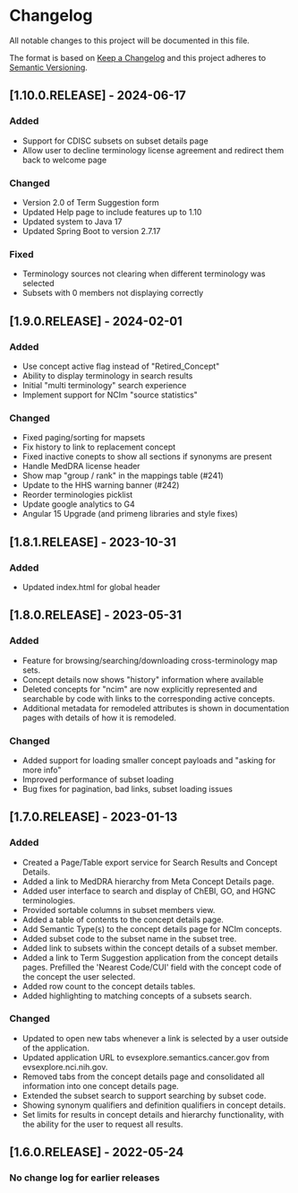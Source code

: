 # Changelog
All notable changes to this project will be documented in this file.

The format is based on [Keep a Changelog](http://keepachangelog.com/en/1.0.0/)
and this project adheres to [Semantic Versioning](http://semver.org/spec/v2.0.0.html).

## [1.10.0.RELEASE] - 2024-06-17
### Added
- Support for CDISC subsets on subset details page
- Allow user to decline terminology license agreement and redirect them back to welcome page
### Changed
- Version 2.0 of Term Suggestion form
- Updated Help page to include features up to 1.10
- Updated system to Java 17
- Updated Spring Boot to version 2.7.17
### Fixed
- Terminology sources not clearing when different terminology was selected
- Subsets with 0 members not displaying correctly

## [1.9.0.RELEASE] - 2024-02-01
### Added
- Use concept active flag instead of "Retired_Concept"
- Ability to display terminology in search results
- Initial "multi terminology" search experience
- Implement support for NCIm "source statistics"
### Changed
- Fixed paging/sorting for mapsets
- Fix history to link to replacement concept
- Fixed inactive conepts to show all sections if synonyms are present
- Handle MedDRA license header
- Show map "group / rank" in the mappings table (#241)
- Update to the HHS warning banner (#242)
- Reorder terminologies picklist
- Update google analytics to G4
- Angular 15 Upgrade (and primeng libraries and style fixes)

## [1.8.1.RELEASE] - 2023-10-31
### Added
- Updated index.html for global header

## [1.8.0.RELEASE] - 2023-05-31
### Added
- Feature for browsing/searching/downloading cross-terminology map sets.
- Concept details now shows "history" information  where available
- Deleted concepts for "ncim" are now explicitly represented and searchable by code with links to the corresponding active concepts.
- Additional metadata for remodeled attributes is shown in documentation pages with details of how it is remodeled.
### Changed
- Added support for loading smaller concept payloads and "asking for more info"
- Improved performance of subset loading
- Bug fixes for pagination, bad links, subset loading issues

## [1.7.0.RELEASE] - 2023-01-13
### Added
- Created a Page/Table export service for Search Results and Concept Details.
- Added a link to MedDRA hierarchy from Meta Concept Details page.
- Added user interface to search and display of ChEBI, GO, and HGNC terminologies.
- Provided sortable columns in subset members view.
- Added a table of contents to the concept details page.
- Add Semantic Type(s) to the concept details page for NCIm concepts.
- Added subset code to the subset name in the subset tree.
- Added link to subsets within the concept details of a subset member.
- Added a link to Term Suggestion application from the concept details pages. Prefilled the 'Nearest Code/CUI' field with the concept code of the concept the user selected.
- Added row count to the concept details tables.
- Added highlighting to matching concepts of a subsets search.
### Changed
- Updated to open new tabs whenever a link is selected by a user outside of the application. 
- Updated application URL to evsexplore.semantics.cancer.gov from evsexplore.nci.nih.gov.
- Removed tabs from the concept details page and consolidated all information into one concept details page.
- Extended the subset search to support searching by subset code.
- Showing synonym qualifiers and definition qualifiers in concept details.
- Set limits for results in concept details and hierarchy functionality, with the ability for the user to request all results. 

## [1.6.0.RELEASE] - 2022-05-24
### No change log for earlier releases
